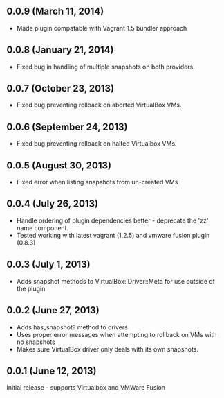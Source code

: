 ## 0.0.9 (March 11, 2014)

 - Made plugin compatable with Vagrant 1.5 bundler approach

## 0.0.8 (January 21, 2014)

 - Fixed bug in handling of multiple snapshots on both providers.

## 0.0.7 (October 23, 2013)

 - Fixed bug preventing rollback on aborted VirtualBox VMs.

## 0.0.6 (September 24, 2013)

 - Fixed bug preventing rollback on halted Virtualbox VMs.

## 0.0.5 (August 30, 2013)

 - Fixed error when listing snapshots from un-created VMs

## 0.0.4 (July 26, 2013)

 - Handle ordering of plugin dependencies better - deprecate the 'zz' name component.
 - Tested working with latest vagrant (1.2.5) and vmware fusion plugin (0.8.3)

## 0.0.3 (July 1, 2013)

 - Adds snapshot methods to VirtualBox::Driver::Meta for use outside of
   the plugin

## 0.0.2 (June 27, 2013)

 - Adds has_snapshot? method to drivers
 - Uses proper error messages when attempting to rollback on VMs with no snapshots
 - Makes sure VirtualBox driver only deals with its own snapshots.

## 0.0.1 (June 12, 2013)

Initial release - supports Virtualbox and VMWare Fusion
